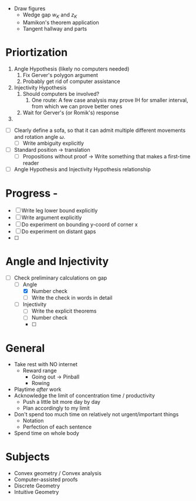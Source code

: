 - Draw figures
	- Wedge gap $w_K$ and $z_K$
	- Mamikon's theorem application
	- Tangent hallway and parts

# Priortization

1. Angle Hypothesis (likely no computers needed)
	1. Fix Gerver's polygon argument
	2. Probably get rid of computer assistance
2. Injectivity Hypothesis
	1. Should computers be involved?
		1. One route: A few case analysis may prove IH for smaller interval, from which we can prove better ones
	2. Wait for Gerver's (or Romik's) response
3. 


- [ ] Clearly define a sofa, so that it can admit multiple different movements and rotation angle $\omega$.
	- [ ] Write ambiguity explicitly
- [ ] Standard position -> translation
	- [ ] Propositions without proof -> Write something that makes a first-time reader 
- [ ] Angle Hypothesis and Injectivity Hypothesis relationship

# Progress -

- [ ] Write leg lower bound explicitly
- [ ] Write argument explicitly
- [ ] Do experiment on bounding y-coord of corner x
- [ ] Do experiment on distant gaps
- [ ] 

# Angle and Injectivity

- [ ] Check preliminary calculations on gap
	- [ ] Angle
		- [x] Number check
		- [ ] Write the check in words in detail
	- [ ] Injectivity
		- [ ] Write the explicit theorems
		- [ ] Number check
		- [ ] 

# General

- Take rest with NO internet
	- Reward range
		- Going out -> Pinball
		- Rowing
- Playtime _after_ work
- Acknowledge the limit of concentration time / productivity
	- Push a little bit more day by day
	- Plan accordingly to my limit
- Don't spend too much time on relatively not urgent/important things
	- Notation
	- Perfection of each sentence
- Spend time on whole body

# Subjects

- Convex geometry / Convex analysis
- Computer-assisted proofs
- Discrete Geometry
- Intuitive Geometry
